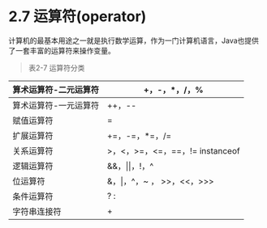 # 2.7 运算符(operator) 

   计算机的最基本用途之一就是执行数学运算，作为一门计算机语言，Java也提供了一套丰富的运算符来操作变量。

> 表2-7 运算符分类

| 算术运算符-二元运算符 | +，-，*，/，%                    | 
| --------------------- | -------------------------------- | 
| 算术运算符-一元运算符 | ++，--                           | 
| 赋值运算符            | =                                | 
| 扩展运算符            | +=，-=，*=，/=                   | 
| 关系运算符            | >，<，>=，<=，==，!=  instanceof | 
| 逻辑运算符            | &&，\|\|，!，^                   | 
| 位运算符              | &，\|，^，~ ， >>，<<，>>>       |
| 条件运算符            | ? :                              | 
| 字符串连接符          | +                                |  